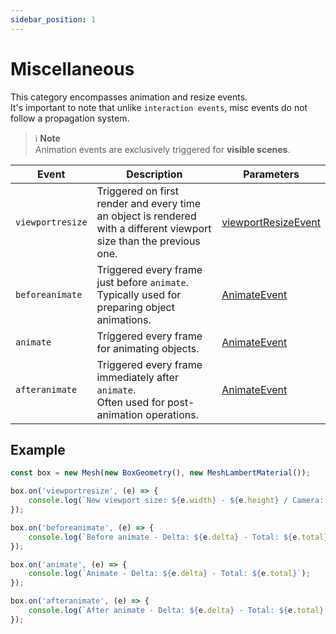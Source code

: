 ```yaml
---
sidebar_position: 1
---
```


# Miscellaneous

This category encompasses animation and resize events. <br />
It's important to note that unlike `interaction events`, misc events do not follow a propagation system.

> ℹ️ **Note** <br />
> Animation events are exclusively triggered for **visible scenes**.

| Event            | Description                                                                                                   | Parameters                                                |
|------------------|---------------------------------------------------------------------------------------------------------------|----------------------------------------------------------|
| `viewportresize` | Triggered on first render and every time an object is rendered with a different viewport size than the previous one. | [viewportResizeEvent](../../api/interfaces/Events.viewportResizeEvent) |
| `beforeanimate`  | Triggered every frame just before `animate`.<br /> Typically used for preparing object animations.                 | [AnimateEvent](../../api/interfaces/Events.AnimateEvent) |
| `animate`        | Triggered every frame for animating objects.                                                                  | [AnimateEvent](../../api/interfaces/Events.AnimateEvent)   |
| `afteranimate`   | Triggered every frame immediately after `animate`.<br /> Often used for post-animation operations.                  | [AnimateEvent](../../api/interfaces/Events.AnimateEvent) |

## Example

```typescript
const box = new Mesh(new BoxGeometry(), new MeshLambertMaterial());

box.on('viewportresize', (e) => {
    console.log(`New viewport size: ${e.width} - ${e.height} / Camera: ${e.camera}`);
});

box.on('beforeanimate', (e) => {
    console.log(`Before animate - Delta: ${e.delta} - Total: ${e.total}`);
});

box.on('animate', (e) => {
    console.log(`Animate - Delta: ${e.delta} - Total: ${e.total}`);
});

box.on('afteranimate', (e) => {
    console.log(`After animate - Delta: ${e.delta} - Total: ${e.total}`);
});
```
